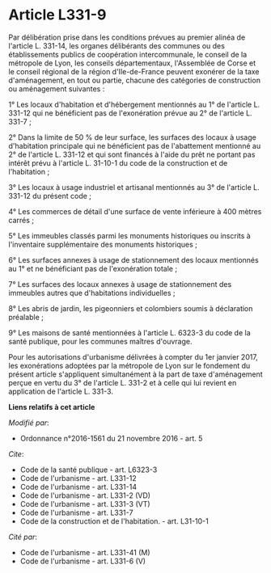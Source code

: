 # Article L331-9

Par délibération prise dans les conditions prévues au premier alinéa de l'article L. 331-14, les organes délibérants des
communes ou des établissements publics de coopération intercommunale, le conseil de la métropole de Lyon, les conseils
départementaux, l'Assemblée de Corse et le conseil régional de la région d'Ile-de-France peuvent exonérer de la taxe
d'aménagement, en tout ou partie, chacune des catégories de construction ou aménagement suivantes : 

1° Les locaux d'habitation et d'hébergement mentionnés au 1° de l'article L. 331-12 qui ne bénéficient pas de l'exonération
prévue au 2° de l'article L. 331-7 ; 

2° Dans la limite de 50 % de leur surface, les surfaces des locaux à usage d'habitation principale qui ne bénéficient pas de
l'abattement mentionné au 2° de l'article L. 331-12 et qui sont financés à l'aide du prêt ne portant pas intérêt prévu à
l'article L. 31-10-1 du code de la construction et de l'habitation ; 

3° Les locaux à usage industriel et artisanal mentionnés au 3° de l'article L. 331-12 du présent code ; 

4° Les commerces de détail d'une surface de vente inférieure à 400 mètres carrés ; 

5° Les immeubles classés parmi les monuments historiques ou inscrits à l'inventaire supplémentaire des monuments
historiques ; 

6° Les surfaces annexes à usage de stationnement des locaux mentionnés au 1° et ne bénéficiant pas de l'exonération totale ; 

7° Les surfaces des locaux annexes à usage de stationnement des immeubles autres que d'habitations individuelles ; 

8° Les abris de jardin, les pigeonniers et colombiers soumis à déclaration préalable ; 

9° Les maisons de santé mentionnées à l'article L. 6323-3 du code de la santé publique, pour les communes maîtres d'ouvrage. 

Pour les autorisations d'urbanisme délivrées à compter du 1er janvier 2017, les exonérations adoptées par la métropole de
Lyon sur le fondement du présent article s'appliquent simultanément à la part de taxe d'aménagement perçue en vertu du 3° de
l'article L. 331-2 et à celle qui lui revient en application de l'article L. 331-3.

**Liens relatifs à cet article**

_Modifié par_:

  - Ordonnance n°2016-1561 du 21 novembre 2016 - art. 5

_Cite_:

  - Code de la santé publique - art. L6323-3
  - Code de l'urbanisme - art. L331-12
  - Code de l'urbanisme - art. L331-14
  - Code de l'urbanisme - art. L331-2 (VD)
  - Code de l'urbanisme - art. L331-3 (VT)
  - Code de l'urbanisme - art. L331-7
  - Code de la construction et de l'habitation. - art. L31-10-1

_Cité par_:

  - Code de l'urbanisme - art. L331-41 (M)
  - Code de l'urbanisme - art. L331-6 (V)
